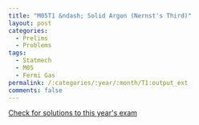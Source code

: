 ```yaml
---
title: "M05T1 &ndash; Solid Argon (Nernst's Third)"
layout: post
categories:
  - Prelims
  - Problems
tags:
  - Statmech
  - M05
  - Fermi Gas
permalink: /:categories/:year/:month/T1:output_ext
comments: false
---
```

<object data="2005M1T.pdf" type="application/pdf" width="100%" height="500"></object>
<div class="message"><a href='https://princetonprelim.com/prelim/15/'>Check for solutions to this year's exam</a></div>